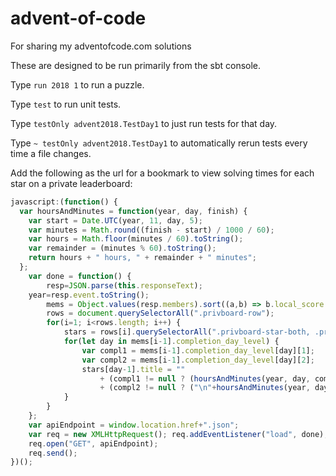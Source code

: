 # advent-of-code
For sharing my adventofcode.com solutions

These are designed to be run primarily from the sbt console.

Type `run 2018 1` to run a puzzle.

Type `test` to run unit tests.

Type `testOnly advent2018.TestDay1` to just run tests for that day.

Type `~ testOnly advent2018.TestDay1` to automatically rerun tests every time a file changes.

Add the following as the url for a bookmark to view solving times for each star on a private leaderboard:

```javascript
javascript:(function() {
  var hoursAndMinutes = function(year, day, finish) {
    var start = Date.UTC(year, 11, day, 5);
    var minutes = Math.round((finish - start) / 1000 / 60);
    var hours = Math.floor(minutes / 60).toString();
    var remainder = (minutes % 60).toString();
    return hours + " hours, " + remainder + " minutes";
  };
	var done = function() {
		resp=JSON.parse(this.responseText);
    year=resp.event.toString();
		mems = Object.values(resp.members).sort((a,b) => b.local_score - a.local_score);
		rows = document.querySelectorAll(".privboard-row");
		for(i=1; i<rows.length; i++) {
			stars = rows[i].querySelectorAll(".privboard-star-both, .privboard-star-firstonly, .privboard-star-unlocked");
			for(let day in mems[i-1].completion_day_level) {
				var compl1 = mems[i-1].completion_day_level[day][1];
				var compl2 = mems[i-1].completion_day_level[day][2];
				stars[day-1].title = ""
					+ (compl1 != null ? (hoursAndMinutes(year, day, compl1.get_star_ts*1000)) : "")
				    + (compl2 != null ? ("\n"+hoursAndMinutes(year, day, compl2.get_star_ts*1000)) : "");
            }
        }
	};
	var apiEndpoint = window.location.href+".json";
	var req = new XMLHttpRequest(); req.addEventListener("load", done);
	req.open("GET", apiEndpoint);
	req.send();
})();
```
